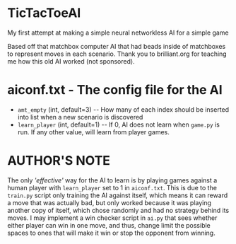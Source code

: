# TicTacToeAI
My first attempt at making a simple neural networkless AI for a simple game

Based off that matchbox computer AI that had beads inside of matchboxes to represent moves in each scenario. Thank you to brilliant.org for teaching me how this old AI worked (not sponsored).

# aiconf.txt - The config file for the AI
- `amt_empty` (int, default=3) -- How many of each index should be inserted into list when a new scenario is discovered
- `learn_player` (int, default=1) -- If 0, AI does not learn when `game.py` is run. If any other value, will learn from player games.

# AUTHOR'S NOTE
The only *'effective'* way for the AI to learn is by playing games against a human player with `learn_player` set to 1 in `aiconf.txt`. This is due to the `train.py` script only training the AI against itself, which means it can reward a move that was actually bad, but only worked because it was playing another copy of itself, which chose randomly and had no strategy behind its moves. I may implement a win checker script in `ai.py` that sees whether either player can win in one move, and thus, change limit the possible spaces to ones that will make it win or stop the opponent from winning.